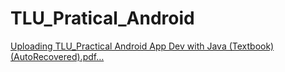 # TLU_Pratical_Android
[Uploading TLU_Practical Android App Dev with Java (Textbook) (AutoRecovered).pdf…]()
